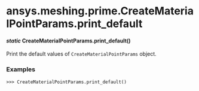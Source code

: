 # ansys.meshing.prime.CreateMaterialPointParams.print_default

<a id="ansys.meshing.prime.CreateMaterialPointParams.print_default"></a>

#### *static* CreateMaterialPointParams.print_default()

Print the default values of `CreateMaterialPointParams` object.

### Examples

```pycon
>>> CreateMaterialPointParams.print_default()
```

<!-- !! processed by numpydoc !! -->
